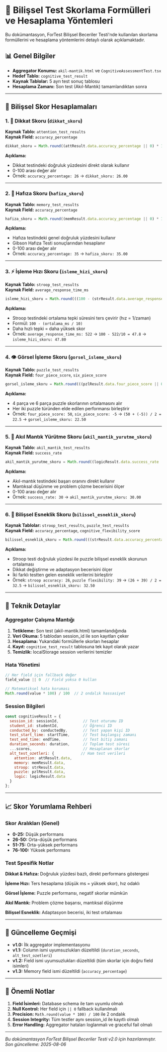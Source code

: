 # 🧠 Bilişsel Test Skorlama Formülleri ve Hesaplama Yöntemleri

Bu dokümantasyon, ForTest Bilişsel Beceriler Testi'nde kullanılan skorlama formüllerini ve hesaplama yöntemlerini detaylı olarak açıklamaktadır.

## 📊 Genel Bilgiler

- **Aggregator Konumu:** `akil-mantik.html` ve `CognitiveAssessmentTest.tsx`
- **Hedef Tablo:** `cognitive_test_result`
- **Kaynak Tablolar:** 5 ayrı test sonuç tablosu
- **Hesaplama Zamanı:** Son test (Akıl-Mantık) tamamlandıktan sonra

---

## 🎯 Bilişsel Skor Hesaplamaları

### 1. 🎯 **Dikkat Skoru** (`dikkat_skoru`)

**Kaynak Tablo:** `attention_test_results`  
**Kaynak Field:** `accuracy_percentage`

```javascript
dikkat_skoru = Math.round((attResult.data.accuracy_percentage || 0) * 100) / 100
```

**Açıklama:**
- Dikkat testindeki doğruluk yüzdesini direkt olarak kullanır
- 0-100 arası değer alır
- Örnek: `accuracy_percentage: 26` → `dikkat_skoru: 26.00`

---

### 2. 🧠 **Hafıza Skoru** (`hafiza_skoru`)

**Kaynak Tablo:** `memory_test_results`  
**Kaynak Field:** `accuracy_percentage`

```javascript
hafiza_skoru = Math.round((memResult.data.accuracy_percentage || 0) * 100) / 100
```

**Açıklama:**
- Hafıza testindeki genel doğruluk yüzdesini kullanır
- Gibson Hafıza Testi sonuçlarından hesaplanır
- 0-100 arası değer alır
- Örnek: `accuracy_percentage: 35` → `hafiza_skoru: 35.00`

---

### 3. ⚡ **İşleme Hızı Skoru** (`isleme_hizi_skoru`)

**Kaynak Tablo:** `stroop_test_results`  
**Kaynak Field:** `average_response_time_ms`

```javascript
isleme_hizi_skoru = Math.round(((100 - (strResult.data.average_response_time_ms || 1000) / 10) || 0) * 100) / 100
```

**Açıklama:**
- Stroop testindeki ortalama tepki süresini ters çevirir (hız = 1/zaman)
- Formül: `100 - (ortalama_ms / 10)`
- Daha hızlı tepki = daha yüksek skor
- Örnek: `average_response_time_ms: 522` → `100 - 522/10 = 47.8` → `isleme_hizi_skoru: 47.80`

---

### 4. 👁️ **Görsel İşleme Skoru** (`gorsel_isleme_skoru`)

**Kaynak Tablo:** `puzzle_test_results`  
**Kaynak Field:** `four_piece_score`, `six_piece_score`

```javascript
gorsel_isleme_skoru = Math.round(((pzlResult.data.four_piece_score || 0) + (pzlResult.data.six_piece_score || 0)) / 2 * 100) / 100
```

**Açıklama:**
- 4 parça ve 6 parça puzzle skorlarının ortalamasını alır
- Her iki puzzle türünden elde edilen performansı birleştirir
- Örnek: `four_piece_score: 50`, `six_piece_score: -5` → `(50 + (-5)) / 2 = 22.5` → `gorsel_isleme_skoru: 22.50`

---

### 5. 🧩 **Akıl Mantık Yürütme Skoru** (`akil_mantik_yurutme_skoru`)

**Kaynak Tablo:** `akil_mantik_test_results`  
**Kaynak Field:** `success_rate`

```javascript
akil_mantik_yurutme_skoru = Math.round((logicResult.data.success_rate || 0) * 100) / 100
```

**Açıklama:**
- Akıl-mantık testindeki başarı oranını direkt kullanır
- Mantıksal düşünme ve problem çözme becerisini ölçer
- 0-100 arası değer alır
- Örnek: `success_rate: 30` → `akil_mantik_yurutme_skoru: 30.00`

---

### 6. 🔄 **Bilişsel Esneklik Skoru** (`bilissel_esneklik_skoru`)

**Kaynak Tablolar:** `stroop_test_results`, `puzzle_test_results`  
**Kaynak Field:** `accuracy_percentage`, `cognitive_flexibility_score`

```javascript
bilissel_esneklik_skoru = Math.round(((strResult.data.accuracy_percentage || 0) + (pzlResult.data.cognitive_flexibility_score || 0)) / 2 * 100) / 100
```

**Açıklama:**
- Stroop testi doğruluk yüzdesi ile puzzle bilişsel esneklik skorunun ortalaması
- Dikkat değiştirme ve adaptasyon becerisini ölçer
- İki farklı testten gelen esneklik verilerini birleştirir
- Örnek: `stroop accuracy: 26`, `puzzle flexibility: 39` → `(26 + 39) / 2 = 32.5` → `bilissel_esneklik_skoru: 32.50`

---

## 🔧 Teknik Detaylar

### Aggregator Çalışma Mantığı

1. **Tetikleme:** Son test (akil-mantik.html) tamamlandığında
2. **Veri Okuma:** 5 tablodan session_id ile son kayıtları çeker
3. **Hesaplama:** Yukarıdaki formüllerle skorları hesaplar
4. **Kayıt:** `cognitive_test_result` tablosuna tek kayıt olarak yazar
5. **Temizlik:** localStorage session verilerini temizler

### Hata Yönetimi

```javascript
// Her field için fallback değer
field_value || 0  // Field yoksa 0 kullan

// Matematiksel hata koruması
Math.round(value * 100) / 100  // 2 ondalık hassasiyet
```

### Session Bilgileri

```javascript
const cognitiveResult = {
  session_id: sessionId,           // Test oturumu ID
  student_id: studentId,           // Öğrenci ID
  conducted_by: conductedBy,       // Test yapan kişi ID
  test_start_time: startTime,      // Test başlangıç zamanı
  test_end_time: endTime,          // Test bitiş zamanı
  duration_seconds: duration,      // Toplam test süresi
  ...scores,                       // Hesaplanan skorlar
  alt_test_ozetleri: {            // Ham test verileri
    attention: attResult.data,
    memory: memResult.data,
    stroop: strResult.data,
    puzzle: pzlResult.data,
    logic: logicResult.data
  }
};
```

---

## 📈 Skor Yorumlama Rehberi

### Skor Aralıkları (Genel)
- **0-25:** Düşük performans
- **26-50:** Orta-düşük performans  
- **51-75:** Orta-yüksek performans
- **76-100:** Yüksek performans

### Test Spesifik Notlar

**Dikkat & Hafıza:** Doğruluk yüzdesi bazlı, direkt performans göstergesi

**İşleme Hızı:** Ters hesaplama (düşük ms = yüksek skor), hız odaklı

**Görsel İşleme:** Puzzle performansı, negatif skorlar mümkün

**Akıl Mantık:** Problem çözme başarısı, mantıksal düşünme

**Bilişsel Esneklik:** Adaptasyon becerisi, iki test ortalaması

---

## 🔄 Güncelleme Geçmişi

- **v1.0:** İlk aggregator implementasyonu
- **v1.1:** Column ismi uyumsuzlukları düzeltildi (`duration_seconds`, `alt_test_ozetleri`)
- **v1.2:** Field ismi uyumsuzlukları düzeltildi (tüm skorlar için doğru field isimleri)
- **v1.3:** Memory field ismi düzeltildi (`accuracy_percentage`)

---

## 🚨 Önemli Notlar

1. **Field İsimleri:** Database schema ile tam uyumlu olmalı
2. **Null Kontrol:** Her field için `|| 0` fallback kullanılmalı  
3. **Precision:** `Math.round(value * 100) / 100` ile 2 ondalık
4. **Session Integrity:** Tüm testler aynı session_id ile kayıtlı olmalı
5. **Error Handling:** Aggregator hataları loglanmalı ve graceful fail olmalı

---

*Bu dokümantasyon ForTest Bilişsel Beceriler Testi v2.0 için hazırlanmıştır.*
*Son güncelleme: 2025-08-06*

